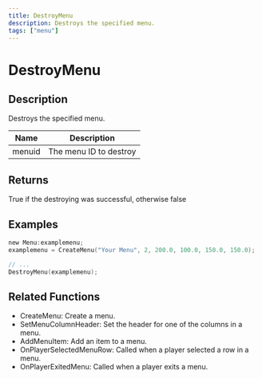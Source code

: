 ```yaml
---
title: DestroyMenu
description: Destroys the specified menu.
tags: ["menu"]
---
```


# DestroyMenu

<TagLinks />

## Description

Destroys the specified menu.

| Name   | Description            |
| ------ | ---------------------- |
| menuid | The menu ID to destroy |

## Returns

True if the destroying was successful, otherwise false

## Examples

```c
new Menu:examplemenu;
examplemenu = CreateMenu("Your Menu", 2, 200.0, 100.0, 150.0, 150.0);

// ...
DestroyMenu(examplemenu);
```

## Related Functions

- CreateMenu: Create a menu.
- SetMenuColumnHeader: Set the header for one of the columns in a menu.
- AddMenuItem: Add an item to a menu.
- OnPlayerSelectedMenuRow: Called when a player selected a row in a menu.
- OnPlayerExitedMenu: Called when a player exits a menu.
